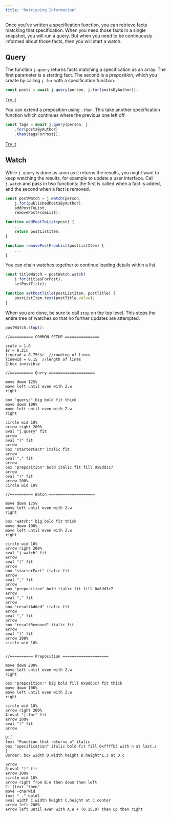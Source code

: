 ```yaml
---
title: "Retrieving Information"
---
```


Once you've written a specification function, you can retrieve facts matching that specification.
When you need those facts in a single snapshot, you will run a query.
But when you need to be continuously informed about those facts, then you will start a watch.

## Query

The function `j.query` returns facts matching a specification as an array.
The first parameter is a starting fact.
The second is a *preposition*, which you create by calling `j.for` with a specification function.

```typescript
const posts = await j.query(person, j.for(postsByAuthor));
```

[Try it](/examples/query/successors)

You can extend a preposition using `.then`.
This take another specification function which continues where the previous one left off.

```typescript
const tags = await j.query(person, j
    .for(postsByAuthor)
    .then(tagsForPost));
```

[Try it](/examples/query/successors-of-successors)

## Watch

While `j.query` is done as soon as it returns the results, you might want to keep watching the results, for example to update a user interface.
Call `j.watch` and pass in two functions: the first is called when a fact is added, and the second when a fact is removed.

```typescript
const postWatch = j.watch(person,
    j.for(publishedPostsByAuthor),
    addPostToList,
    removePostFromList);

function addPostToList(post) {
    ...
    return postListItem;
}

function removePostFromList(postListItem) {
    ...
}
```

You can chain watches together to continue loading details within a list.

```typescript
const titleWatch = postWatch.watch(
    j.for(titlesForPost),
    setPostTitle);

function setPostTitle(postListItem, postTitle) {
    postListItem.text(postTitle.value);
}
```

When you are done, be sure to call `stop` on the top level.
This stops the entire tree of watches so that no further updates are attempted.

```typescript
postWatch.stop();
```

```pikchr
//========== COMMON SETUP ===============

scale = 1.0
$r = 0.2in
linerad = 0.75*$r  //rouding of lines
linewid = 0.15  //length of lines
Z:box invisible

//========== Query ====================

move down 125%
move left until even with Z.w
right

box "query:" big bold fit thick
move down 100%
move left until even with Z.w
right

circle wid 10%
arrow right 200%
oval "j.query" fit
arrow
oval "(" fit
arrow
box "starterFact" italic fit
arrow
oval "," fit
arrow
box "preposition" bold italic fit fill 0x8dd3c7
arrow
oval ")" fit
arrow 200%
circle wid 10%

//========== Watch ====================

move down 175%
move left until even with Z.w
right

box "watch:" big bold fit thick
move down 100%
move left until even with Z.w
right

circle wid 10%
arrow right 200%
oval "j.watch" fit
arrow
oval "(" fit
arrow
box "starterFact" italic fit
arrow
oval "," fit
arrow
box "preposition" bold italic fit fill 0x8dd3c7
arrow
oval "," fit
arrow
box "resultAdded" italic fit
arrow
oval "," fit
arrow
box "resultRemoved" italic fit
arrow
oval ")" fit
arrow 200%
circle wid 10%


//========== Preposition ====================

move down 200%
move left until even with Z.w
right

box "preposition:" big bold fill 0x8dd3c7 fit thick
move down 100%
move left until even with Z.w
right

circle wid 10%
arrow right 200%
A:oval "j.for" fit
arrow 200%
oval "(" fit
arrow

D:[
text "Function that returns a" italic
box "specification" italic bold fit fill 0xffffb3 with n at last.s
]
Border: box width D.width height D.height*1.3 at D.c

arrow
B:oval ")" fit
arrow 300%
circle wid 10%
arrow right from B.e then down then left
C: [text "then"
move -charwid
text " ." bold]
oval width C.width height C.height at C.center
arrow left 200%
arrow left until even with A.e + (0.15,0) then up then right
```
